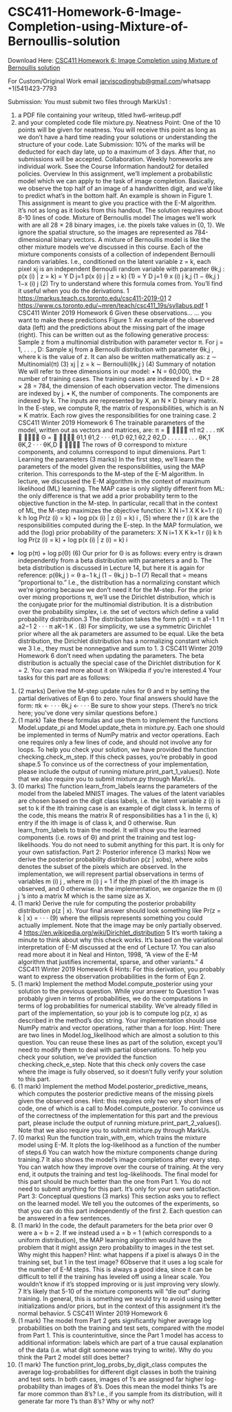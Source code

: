 # CSC411-Homework-6-Image-Completion-using-Mixture-of-Bernoullis-solution

Download Here: [CSC411 Homework 6: Image Completion using Mixture of Bernoullis solution](https://jarviscodinghub.com/assignment/csc411-homework-6-image-completion-using-mixture-of-bernoullis-solution/)

For Custom/Original Work email jarviscodinghub@gmail.com/whatsapp +1(541)423-7793

Submission: You must submit two files through MarkUs1
:
1. a PDF file containing your writeup, titled hw6-writeup.pdf
2. and your completed code file mixture.py.
Neatness Point: One of the 10 points will be given for neatness. You will receive this point as
long as we don’t have a hard time reading your solutions or understanding the structure of your code.
Late Submission: 10% of the marks will be deducted for each day late, up to a maximum of 3
days. After that, no submissions will be accepted.
Collaboration. Weekly homeworks are individual work. Ssee the Course Information handout2
for detailed policies.
Overview
In this assignment, we’ll implement a probabilistic model which we can apply to the task of image
completion. Basically, we observe the top half of an image of a handwritten digit, and we’d like to
predict what’s in the bottom half. An example is shown in Figure 1.
This assignment is meant to give you practice with the E-M algorithm. It’s not as long as it
looks from this handout. The solution requires about 8-10 lines of code.
Mixture of Bernoullis model
The images we’ll work with are all 28 × 28 binary images, i.e. the pixels take values in {0, 1}. We
ignore the spatial structure, so the images are represented as 784-dimensional binary vectors.
A mixture of Bernoullis model is like the other mixture models we’ve discussed in this course.
Each of the mixture components consists of a collection of independent Bernoulli random variables.
I.e., conditioned on the latent variable z = k, each pixel xj is an independent Bernoulli random
variable with parameter θk,j :
p(x
(i)
| z = k) = Y
D
j=1
p(x
(i)
j
| z = k) (1)
=
Y
D
j=1
θ
x
(i)
j
k,j (1 − θk,j )
1−x
(i)
j (2)
Try to understand where this formula comes from. You’ll find it useful when you do the derivations.
1
https://markus.teach.cs.toronto.edu/csc411-2019-01
2
https://www.cs.toronto.edu/~mren/teach/csc411_19s/syllabus.pdf
1
CSC411 Winter 2019 Homework 6
Given these observations… … you want to make these predictions
Figure 1: An example of the observed data (left) and the predictions about the missing part of the
image (right).
This can be written out as the following generative process:
Sample z from a multinomial distribution with parameter vector π.
For j = 1, . . . , D:
Sample xj from a Bernoulli distribution with parameter θk,j , where k is the value of z.
It can also be written mathematically as:
z ∼ Multinomial(π) (3)
xj | z = k ∼ Bernoulli(θk,j ) (4)
Summary of notation
We will refer to three dimensions in our model:
• N = 60,000, the number of training cases. The training cases are indexed by i.
• D = 28 × 28 = 784, the dimension of each observation vector. The dimensions are indexed
by j.
• K, the number of components. The components are indexed by k.
The inputs are represented by X, an N × D binary matrix. In the E-step, we compute R, the
matrix of responsibilities, which is an N × K matrix. Each row gives the responsibilities for one
training case.
2
CSC411 Winter 2019 Homework 6
The trainable parameters of the model, written out as vectors and matrices, are:
π =


π1
π2
.
.
.
πK


Θ =


θ1,1 θ1,2 · · · θ1,D
θ2,1 θ2,2 θ2,D
.
.
.
.
.
.
.
.
.
θK,1 θK,2 · · · θK,D


The rows of Θ correspond to mixture components, and columns correspond to input dimensions.
Part 1: Learning the parameters (3 marks)
In the first step, we’ll learn the parameters of the model given the responsibilities, using the MAP
criterion. This corresponds to the M-step of the E-M algorithm.
In lecture, we discussed the E-M algorithm in the context of maximum likelihood (ML) learning. The MAP case is only slightly different from ML: the only difference is that we add a prior
probability term to the objective function in the M-step. In particular, recall that in the context
of ML, the M-step maximizes the objective function:
X
N
i=1
X
K
k=1
r
(i)
k
h
log Pr(z
(i) = k) + log p(x
(i)
| z
(i) = k)
i
, (5)
where the r
(i)
k
are the responsibilities computed during the E-step. In the MAP formulation, we
add the (log) prior probability of the parameters:
X
N
i=1
X
K
k=1
r
(i)
k
h
log Pr(z
(i) = k) + log p(x
(i)
| z
(i) = k)
i
+ log p(π) + log p(Θ) (6)
Our prior for Θ is as follows: every entry is drawn independently from a beta distribution
with parameters a and b. The beta distribution is discussed in Lecture 14, but here it is again for
reference:
p(θk,j ) ∝ θ
a−1
k,j (1 − θk,j )
b−1
(7)
Recall that ∝ means “proportional to.” I.e., the distribution has a normalizing constant which
we’re ignoring because we don’t need it for the M-step.
For the prior over mixing proportions π, we’ll use the Dirichlet distribution, which is the
conjugate prior for the multinomial distribution. It is a distribution over the probability simplex,
i.e. the set of vectors which define a valid probability distribution.3 The distribution takes the form
p(π) ∝ π
a1−1
1
π
a2−1
2
· · · π
aK−1
K . (8)
For simplicity, we use a symmetric Dirichlet prior where all the ak parameters are assumed to be
equal. Like the beta distribution, the Dirichlet distribution has a normalizing constant which we
3
I.e., they must be nonnegative and sum to 1.
3
CSC411 Winter 2019 Homework 6
don’t need when updating the parameters. The beta distribution is actually the special case of the
Dirichlet distribution for K = 2. You can read more about it on Wikipedia if you’re interested.4
Your tasks for this part are as follows:
1. (2 marks) Derive the M-step update rules for Θ and π by setting the partial derivatives of
Eqn 6 to zero. Your final answers should have the form:
πk ← · · ·
θk,j ← · · ·
Be sure to show your steps. (There’s no trick here; you’ve done very similar questions before.)
2. (1 mark) Take these formulas and use them to implement the functions Model.update_pi
and Model.update_theta in mixture.py. Each one should be implemented in terms of
NumPy matrix and vector operations. Each one requires only a few lines of code, and should
not involve any for loops.
To help you check your solution, we have provided the function checking.check_m_step. If
this check passes, you’re probably in good shape.5
To convince us of the correctness of your implementation, please include the output
of running mixture.print_part_1_values(). Note that we also require you to submit
mixture.py through MarkUs.
3. (0 marks) The function learn_from_labels learns the parameters of the model from the
labeled MNIST images. The values of the latent variables are chosen based on the digit class
labels, i.e. the latent variable z
(i)
is set to k if the ith training case is an example of digit
class k. In terms of the code, this means the matrix R of responsibilities has a 1 in the (i, k)
entry if the ith image is of class k, and 0 otherwise.
Run learn_from_labels to train the model. It will show you the learned components
(i.e. rows of Θ) and print the training and test log-likelihoods. You do not need to submit anything for this part. It is only for your own satisfaction.
Part 2: Posterior inference (3 marks)
Now we derive the posterior probability distribution p(z | xobs), where xobs denotes the subset of the
pixels which are observed. In the implementation, we will represent partial observations in terms
of variables m
(i)
j
, where m
(i)
j = 1 if the jth pixel of the ith image is observed, and 0 otherwise. In
the implementation, we organize the m
(i)
j
’s into a matrix M which is the same size as X.
1. (1 mark) Derive the rule for computing the posterior probability distribution p(z | x). Your
final answer should look something like
Pr(z = k | x) = · · · (9)
where the ellipsis represents something you could actually implement. Note that the image
may be only partially observed.
4
https://en.wikipedia.org/wiki/Dirichlet_distribution
5
It’s worth taking a minute to think about why this check works. It’s based on the variational interpretation of
E-M discussed at the end of Lecture 17. You can also read more about it in Neal and Hinton, 1998, “A view of the
E-M algorithm that justifies incremental, sparse, and other variants.”
4
CSC411 Winter 2019 Homework 6
Hints: For this derivation, you probably want to express the observation probabilities in the
form of Eqn 2.
2. (1 mark) Implement the method Model.compute_posterior using your solution to the previous question. While your answer to Question 1 was probably given in terms of probabilities,
we do the computations in terms of log probabilities for numerical stability. We’ve already
filled in part of the implementation, so your job is to compute log p(z, x) as described in the
method’s doc string.
Your implementation should use NumPy matrix and vector operations, rather than a for
loop. Hint: There are two lines in Model.log_likelihood which are almost a solution to
this question. You can reuse these lines as part of the solution, except you’ll need to modify
them to deal with partial observations.
To help you check your solution, we’ve provided the function checking.check_e_step. Note
that this check only covers the case where the image is fully observed, so it doesn’t fully verify
your solution to this part.
3. (1 mark) Implement the method Model.posterior_predictive_means, which computes the
posterior predictive means of the missing pixels given the observed ones. Hint: this requires
only two very short lines of code, one of which is a call to Model.compute_posterior.
To convince us of the correctness of the implementation for this part and the previous part,
please include the output of running mixture.print_part_2_values(). Note that we
also require you to submit mixture.py through MarkUs.
4. (0 marks) Run the function train_with_em, which trains the mixture model using E-M.
It plots the log-likelihood as a function of the number of steps.6 You can watch how the
mixture components change during training.7
It also shows the model’s image completions
after every step. You can watch how they improve over the course of training. At the very
end, it outputs the training and test log-likelihoods. The final model for this part should be
much better than the one from Part 1. You do not need to submit anything for this part. It’s
only for your own satisfaction.
Part 3: Conceptual questions (3 marks)
This section asks you to reflect on the learned model. We tell you the outcomes of the experiments,
so that you can do this part independently of the first 2. Each question can be answered in
a few sentences.
1. (1 mark) In the code, the default parameters for the beta prior over Θ were a = b = 2. If
we instead used a = b = 1 (which corresponds to a uniform distribution), the MAP learning
algorithm would have the problem that it might assign zero probability to images in the test
set. Why might this happen? Hint: what happens if a pixel is always 0 in the training set,
but 1 in the test image?
6Observe that it uses a log scale for the number of E-M steps. This is always a good idea, since it can be difficult
to tell if the training has leveled off using a linear scale. You wouldn’t know if it’s stopped improving or is just
improving very slowly.
7
It’s likely that 5-10 of the mixture components will “die out” during training. In general, this is something we
would try to avoid using better initializations and/or priors, but in the context of this assignment it’s the normal
behavior.
5
CSC411 Winter 2019 Homework 6
2. (1 mark) The model from Part 2 gets significantly higher average log probabilities on both
the training and test sets, compared with the model from Part 1. This is counterintuitive,
since the Part 1 model has access to additional information: labels which are part of a true
causal explanation of the data (i.e. what digit someone was trying to write). Why do you
think the Part 2 model still does better?
3. (1 mark) The function print_log_probs_by_digit_class computes the average log-probabilities
for different digit classes in both the training and test sets. In both cases, images of 1’s are
assigned far higher log-probability than images of 8’s. Does this mean the model thinks 1’s
are far more common than 8’s? I.e., if you sample from its distribution, will it generate far
more 1’s than 8’s? Why or why not?
